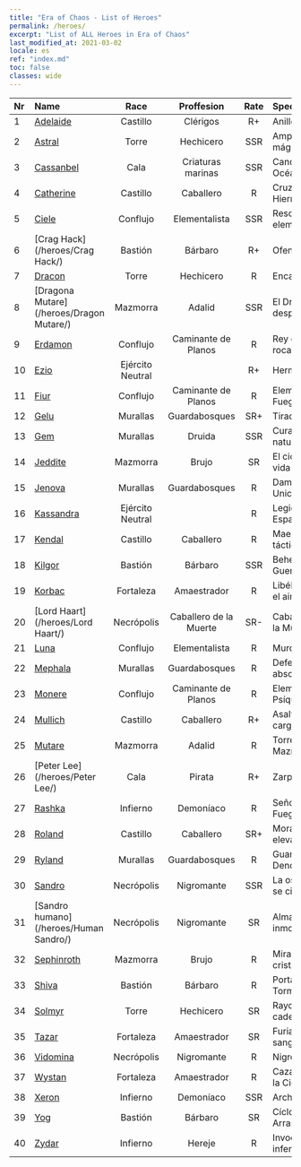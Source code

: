 ```yaml
---
title: "Era of Chaos - List of Heroes"
permalink: /heroes/
excerpt: "List of ALL Heroes in Era of Chaos"
last_modified_at: 2021-03-02
locale: es
ref: "index.md"
toc: false
classes: wide
---
```

  | Nr |    Name    |  Race   |  Proffesion   |  Rate  |    Specialty     |
  |:---|:-----------|:-------:|:-------------:|:------:|:-----------------|
  | 1 | [Adelaide](/heroes/Adelaide/) | Castillo | Clérigos | R+ |  Anillo Gélido  |
  | 2 | [Astral](/heroes/Astral/) | Torre | Hechicero | SSR |  Amplificación mágica  |
  | 3 | [Cassanbel](/heroes/Cassanbel/) | Cala | Criaturas marinas | SSR |  Canción del Océano  |
  | 4 | [Catherine](/heroes/Catherine/) | Castillo | Caballero | R |  Cruzado de Hierro  |
  | 5 | [Ciele](/heroes/Ciele/) | Conflujo | Elementalista | SSR |  Resonancia elemental  |
  | 6 | [Crag Hack](/heroes/Crag Hack/) | Bastión | Bárbaro | R+ |  Ofensa  |
  | 7 | [Dracon](/heroes/Dracon/) | Torre | Hechicero | R |  Encantador  |
  | 8 | [Dragona Mutare](/heroes/Dragon Mutare/) | Mazmorra | Adalid | SSR |  El Dragón despierta  |
  | 9 | [Erdamon](/heroes/Erdamon/) | Conflujo | Caminante de Planos | R |  Rey de las rocas  |
  | 10 | [Ezio](/heroes/Ezio/) | Ejército Neutral |  | R+ |  Hermandad  |
  | 11 | [Fiur](/heroes/Fiur/) | Conflujo | Caminante de Planos | R |  Elemental de Fuego  |
  | 12 | [Gelu](/heroes/Gelu/) | Murallas | Guardabosques | SR+ |  Tirador  |
  | 13 | [Gem](/heroes/Gem/) | Murallas | Druida | SSR |  Curación natural  |
  | 14 | [Jeddite](/heroes/Jeddite/) | Mazmorra | Brujo | SR |  El ciclo de la vida  |
  | 15 | [Jenova](/heroes/Jenova/) | Murallas | Guardabosques | R |  Dama Unicornio  |
  | 16 | [Kassandra](/heroes/Kassandra/) | Ejército Neutral |  | R |  Legión Espartana  |
  | 17 | [Kendal](/heroes/Kendal/) | Castillo | Caballero | R |  Maestro táctico  |
  | 18 | [Kilgor](/heroes/Kilgor/) | Bastión | Bárbaro | SSR |  Behemoth de Guerra  |
  | 19 | [Korbac](/heroes/Korbac/) | Fortaleza | Amaestrador | R |  Libélulas en el aire  |
  | 20 | [Lord Haart](/heroes/Lord Haart/) | Necrópolis | Caballero de la Muerte | SR- |  Caballero de la Muerte  |
  | 21 | [Luna](/heroes/Luna/) | Conflujo | Elementalista | R |  Muro infernal  |
  | 22 | [Mephala](/heroes/Mephala/) | Murallas | Guardabosques | R |  Defensa absoluta  |
  | 23 | [Monere](/heroes/Monere/) | Conflujo | Caminante de Planos | R |  Elemental Psíquico  |
  | 24 | [Mullich](/heroes/Mullich/) | Castillo | Caballero | R+ |  Asalto de carga  |
  | 25 | [Mutare](/heroes/Mutare/) | Mazmorra | Adalid | R |  Torrente de Mazmorra  |
  | 26 | [Peter Lee](/heroes/Peter Lee/) | Cala | Pirata | R+ |  Zarpar  |
  | 27 | [Rashka](/heroes/Rashka/) | Infierno | Demoníaco | R |  Señor del Fuego  |
  | 28 | [Roland](/heroes/Roland/) | Castillo | Caballero | SR+ |  Moral elevada  |
  | 29 | [Ryland](/heroes/Ryland/) | Murallas | Guardabosques | R |  Guardia Dendroide  |
  | 30 | [Sandro](/heroes/Sandro/) | Necrópolis | Nigromante | SSR |  La oscuridad se cierne  |
  | 31 | [Sandro humano](/heroes/Human Sandro/) | Necrópolis | Nigromante | SR |  Alma inmortal  |
  | 32 | [Sephinroth](/heroes/Sephinroth/) | Mazmorra | Brujo | R |  Mirada cristalina  |
  | 33 | [Shiva](/heroes/Shiva/) | Bastión | Bárbaro | R |  Portador de Tormentas  |
  | 34 | [Solmyr](/heroes/Solmyr/) | Torre | Hechicero | SR |  Rayo en cadena  |
  | 35 | [Tazar](/heroes/Tazar/) | Fortaleza | Amaestrador | SR |  Furia de sangre  |
  | 36 | [Vidomina](/heroes/Vidomina/) | Necrópolis | Nigromante | R |  Nigromante  |
  | 37 | [Wystan](/heroes/Wystan/) | Fortaleza | Amaestrador | R |  Cazador de la Ciénaga  |
  | 38 | [Xeron](/heroes/Xeron/) | Infierno | Demoníaco | SSR |  Archidiablo  |
  | 39 | [Yog](/heroes/Yog/) | Bastión | Bárbaro | SR |  Cíclope Arrasador  |
  | 40 | [Zydar](/heroes/Zydar/) | Infierno | Hereje | R |  Invocación infernal  |
